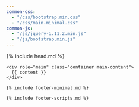 ```yaml
---
common-css:
  - "/css/bootstrap.min.css"
  - "/css/main-minimal.css"
common-js:
  - "/js/jquery-1.11.2.min.js"
  - "/js/bootstrap.min.js"
---
```


<!DOCTYPE html>
<html lang="en">

{% include head.md %}

  <body>

    <div role="main" class="container main-content">
      {{ content }}
    </div>

    {% include footer-minimal.md %}

    {% include footer-scripts.md %}

  </body>
</html>
